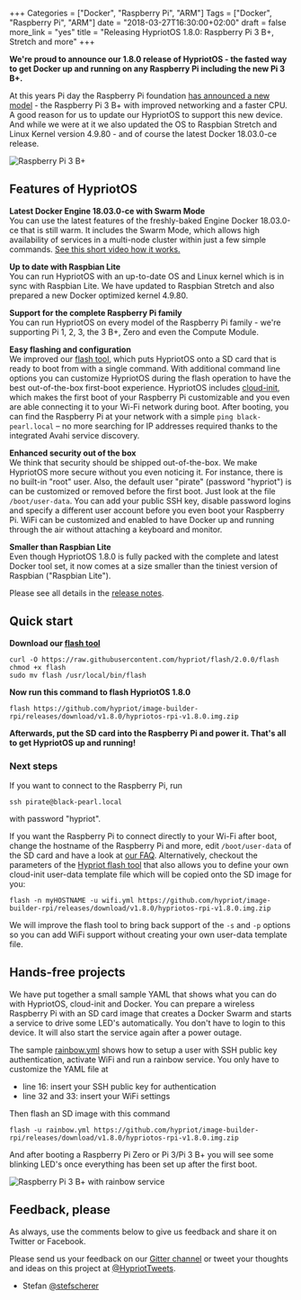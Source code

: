 +++
Categories = ["Docker", "Raspberry Pi", "ARM"]
Tags = ["Docker", "Raspberry Pi", "ARM"]
date = "2018-03-27T16:30:00+02:00"
draft = false
more_link = "yes"
title = "Releasing HypriotOS 1.8.0: Raspberry Pi 3 B+, Stretch and more"
+++

**We're proud to announce our 1.8.0 release of HypriotOS - the fasted way to get Docker up and running on any Raspberry Pi including the new Pi 3 B+.**

At this years Pi day the Raspberry Pi foundation [has announced a new model](https://www.raspberrypi.org/blog/raspberry-pi-3-model-bplus-sale-now-35/) - the Raspberry Pi 3 B+ with improved networking and a faster CPU. A good reason for us to update our HypriotOS to support this new device. And while we were at it we also updated the OS to Raspbian Stretch and Linux Kernel version 4.9.80 - and of course the latest Docker 18.03.0-ce release.

![Raspberry Pi 3 B+](/images/release-1-8/pi3-b-plus.jpg)

<!--more-->

## Features of HypriotOS

**Latest Docker Engine 18.03.0-ce with Swarm Mode** </br>
You can use the latest features of the freshly-baked Engine Docker 18.03.0-ce that is still warm. It includes the Swarm Mode, which allows high availability of services in a multi-node cluster within just a few simple commands.
[See this short video how it works.](https://blog.docker.com/2016/07/swarm-mode-on-a-raspberry-pi-cluster/)

**Up to date with Raspbian Lite** </br>
You can run HypriotOS with an up-to-date OS and Linux kernel which is in sync with Raspbian Lite. We have updated to Raspbian Stretch and also prepared a new Docker optimized kernel 4.9.80.

**Support for the complete Raspberry Pi family** </br>
You can run HypriotOS on every model of the Raspberry Pi family - we're supporting Pi 1, 2, 3, the 3 B+, Zero and even the Compute Module.

**Easy flashing and configuration** </br>
We improved our [flash tool](https://github.com/hypriot/flash), which puts HypriotOS onto a SD card that is ready to boot from with a single command. With additional command line options you can customize HypriotOS during the flash operation to have the best out-of-the-box first-boot experience.
HypriotOS includes [cloud-init](http://cloudinit.readthedocs.io/en/0.7.9/), which makes the first boot of your Raspberry Pi customizable and you even are able connecting it to your Wi-Fi network during boot.
After booting, you can find the Raspberry Pi at your network with a simple `ping black-pearl.local` – no more searching for IP addresses required thanks to the integrated Avahi service discovery.

**Enhanced security out of the box** </br>
We think that security should be shipped out-of-the-box. We make HypriotOS more secure without you even noticing it. For instance, there is no built-in "root" user. Also, the default user "pirate" (password "hypriot") is can be customized or removed before the first boot. Just look at the file `/boot/user-data`. You can add your public SSH key, disable password logins and specify a different user account before you even boot your Raspberry Pi. WiFi can be customized and enabled to have Docker up and running through the air without attaching a keyboard and monitor.

**Smaller than Raspbian Lite** </br>
Even though HypriotOS 1.8.0 is fully packed with the complete and latest Docker tool set, it now comes at a size smaller than the tiniest version of Raspbian ("Raspbian Lite").

Please see all details in the [release notes](https://github.com/hypriot/image-builder-rpi/releases/tag/v1.8.0).

## Quick start

**Download our [flash tool](https://github.com/hypriot/flash)**

```
curl -O https://raw.githubusercontent.com/hypriot/flash/2.0.0/flash
chmod +x flash
sudo mv flash /usr/local/bin/flash
```

**Now run this command to flash HypriotOS 1.8.0**

```
flash https://github.com/hypriot/image-builder-rpi/releases/download/v1.8.0/hypriotos-rpi-v1.8.0.img.zip
```

**Afterwards, put the SD card into the Raspberry Pi and power it. That's all to get HypriotOS up and running!**

### Next steps

If you want to connect to the Raspberry Pi, run

```
ssh pirate@black-pearl.local
```

with password "hypriot".

If you want the Raspberry Pi to connect directly to your Wi-Fi after boot, change the hostname of the Raspberry Pi and more, edit `/boot/user-data` of the SD card and have a look at [our FAQ](https://blog.hypriot.com/faq/#wifi). Alternatively, checkout the parameters of the [Hypriot flash tool](https://github.com/hypriot/flash) that also allows you to define your own cloud-init user-data template file which will be copied onto the SD image for you:

```
flash -n myHOSTNAME -u wifi.yml https://github.com/hypriot/image-builder-rpi/releases/download/v1.8.0/hypriotos-rpi-v1.8.0.img.zip
```

We will improve the flash tool to bring back support of the `-s` and `-p` options so you can add WiFi support without creating your own user-data template file.

## Hands-free projects

We have put together a small sample YAML that shows what you can do with HypriotOS, cloud-init and Docker. You can prepare a wireless Raspberry Pi with an SD card image that creates a Docker Swarm and starts a service to drive some LED's automatically. You don't have to login to this device. It will also start the service again after a power outage.

The sample [rainbow.yml](https://github.com/hypriot/flash/blob/master/sample/rainbow.yml) shows how to setup a user with SSH public key authentication, activate WiFi and run a rainbow service.
You only have to customize the YAML file at

* line 16: insert your SSH public key for authentication
* line 32 and 33: insert your WiFi settings

Then flash an SD image with this command

```
flash -u rainbow.yml https://github.com/hypriot/image-builder-rpi/releases/download/v1.8.0/hypriotos-rpi-v1.8.0.img.zip
```

And after booting a Raspberry Pi Zero or Pi 3/Pi 3 B+ you will see some blinking LED's once everything has been set up after the first boot.

![Raspberry Pi 3 B+ with rainbow service](/images/release-1-8/rainbow.jpg)

## Feedback, please

As always, use the comments below to give us feedback and share it on Twitter or Facebook.

Please send us your feedback on our [Gitter channel](https://gitter.im/hypriot/talk) or tweet your thoughts and ideas on this project at [@HypriotTweets](https://twitter.com/HypriotTweets).

* Stefan [@stefscherer](https://twitter.com/stefscherer)

